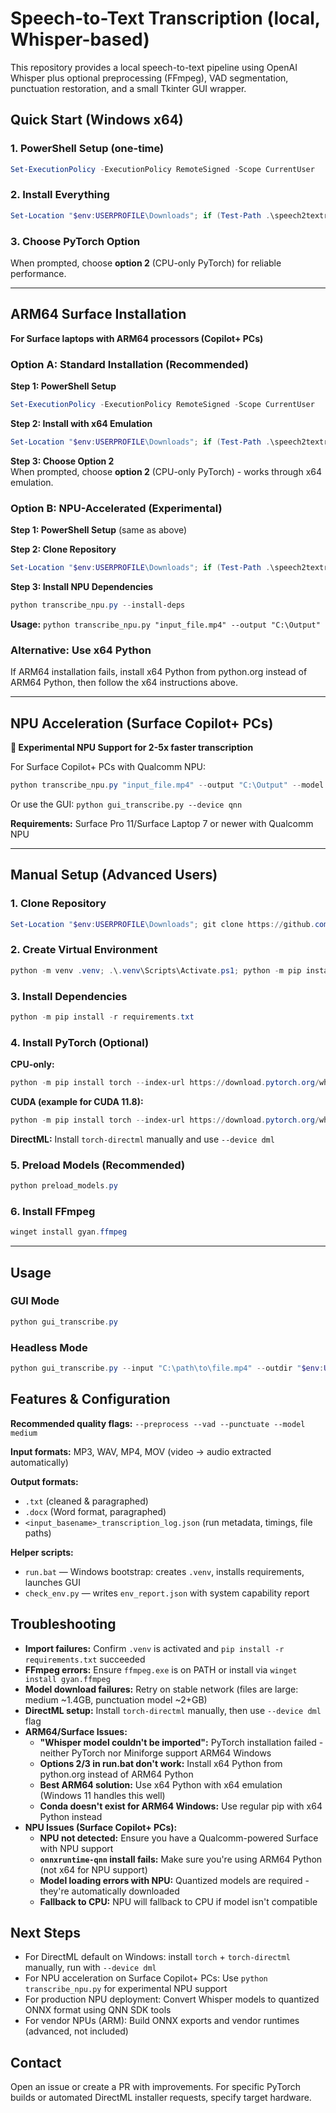 # Speech-to-Text Transcription (local, Whisper-based)

This repository provides a local speech-to-text pipeline using OpenAI Whisper plus optional preprocessing (FFmpeg), VAD segmentation, punctuation restoration, and a small Tkinter GUI wrapper.

## Quick Start (Windows x64)

### 1. PowerShell Setup (one-time)
```powershell
Set-ExecutionPolicy -ExecutionPolicy RemoteSigned -Scope CurrentUser
```

### 2. Install Everything
```powershell
Set-Location "$env:USERPROFILE\Downloads"; if (Test-Path .\speech2textrme) { Set-Location .\speech2textrme; if (Get-Command git -ErrorAction SilentlyContinue) { git pull } } else { if (Get-Command git -ErrorAction SilentlyContinue) { git clone https://github.com/Rob142857/AudioProcessorAlphaVersion.git speech2textrme } else { Invoke-WebRequest 'https://github.com/Rob142857/AudioProcessorAlphaVersion/archive/refs/heads/main.zip' -OutFile main.zip; Expand-Archive main.zip -Force; Rename-Item 'AudioProcessorAlphaVersion-main' 'speech2textrme'; Remove-Item main.zip }; Set-Location .\speech2textrme }; .\run.bat
```

### 3. Choose PyTorch Option
When prompted, choose **option 2** (CPU-only PyTorch) for reliable performance.

---

## ARM64 Surface Installation

**For Surface laptops with ARM64 processors (Copilot+ PCs)**

### Option A: Standard Installation (Recommended)
**Step 1: PowerShell Setup**
```powershell
Set-ExecutionPolicy -ExecutionPolicy RemoteSigned -Scope CurrentUser
```

**Step 2: Install with x64 Emulation**  
```powershell
Set-Location "$env:USERPROFILE\Downloads"; if (Test-Path .\speech2textrme) { Set-Location .\speech2textrme; if (Get-Command git -ErrorAction SilentlyContinue) { git pull } } else { if (Get-Command git -ErrorAction SilentlyContinue) { git clone https://github.com/Rob142857/AudioProcessorAlphaVersion.git speech2textrme } else { Invoke-WebRequest 'https://github.com/Rob142857/AudioProcessorAlphaVersion/archive/refs/heads/main.zip' -OutFile main.zip; Expand-Archive main.zip -Force; Rename-Item 'AudioProcessorAlphaVersion-main' 'speech2textrme'; Remove-Item main.zip }; Set-Location .\speech2textrme }; .\run.bat
```

**Step 3: Choose Option 2**  
When prompted, choose **option 2** (CPU-only PyTorch) - works through x64 emulation.

### Option B: NPU-Accelerated (Experimental)
**Step 1: PowerShell Setup** (same as above)

**Step 2: Clone Repository**  
```powershell
Set-Location "$env:USERPROFILE\Downloads"; if (Test-Path .\speech2textrme) { Set-Location .\speech2textrme; git pull } else { git clone https://github.com/Rob142857/AudioProcessorAlphaVersion.git speech2textrme; Set-Location .\speech2textrme }
```

**Step 3: Install NPU Dependencies**  
```powershell
python transcribe_npu.py --install-deps
```

**Usage:** `python transcribe_npu.py "input_file.mp4" --output "C:\Output"`

### Alternative: Use x64 Python
If ARM64 installation fails, install x64 Python from python.org instead of ARM64 Python, then follow the x64 instructions above.

---

## NPU Acceleration (Surface Copilot+ PCs)

**🚀 Experimental NPU Support for 2-5x faster transcription**

For Surface Copilot+ PCs with Qualcomm NPU:
```powershell
python transcribe_npu.py "input_file.mp4" --output "C:\Output" --model medium
```

Or use the GUI: `python gui_transcribe.py --device qnn`

**Requirements:** Surface Pro 11/Surface Laptop 7 or newer with Qualcomm NPU

---

## Manual Setup (Advanced Users)

### 1. Clone Repository
```powershell
Set-Location "$env:USERPROFILE\Downloads"; git clone https://github.com/Rob142857/AudioProcessorAlphaVersion.git speech2textrme; Set-Location .\speech2textrme
```

### 2. Create Virtual Environment
```powershell
python -m venv .venv; .\.venv\Scripts\Activate.ps1; python -m pip install --upgrade pip
```

### 3. Install Dependencies
```powershell
python -m pip install -r requirements.txt
```

### 4. Install PyTorch (Optional)
**CPU-only:**
```powershell
python -m pip install torch --index-url https://download.pytorch.org/whl/cpu
```

**CUDA (example for CUDA 11.8):**
```powershell
python -m pip install torch --index-url https://download.pytorch.org/whl/cu118
```

**DirectML:** Install `torch-directml` manually and use `--device dml`

### 5. Preload Models (Recommended)
```powershell
python preload_models.py
```

### 6. Install FFmpeg
```powershell
winget install gyan.ffmpeg
```

---

## Usage

### GUI Mode
```powershell
python gui_transcribe.py
```

### Headless Mode
```powershell
python gui_transcribe.py --input "C:\path\to\file.mp4" --outdir "$env:USERPROFILE\Downloads" --model medium --preprocess --vad --punctuate --keep-temp
```

## Features & Configuration

**Recommended quality flags:** `--preprocess --vad --punctuate --model medium`

**Input formats:** MP3, WAV, MP4, MOV (video → audio extracted automatically)

**Output formats:** 
- `.txt` (cleaned & paragraphed)
- `.docx` (Word format, paragraphed) 
- `<input_basename>_transcription_log.json` (run metadata, timings, file paths)

**Helper scripts:**
- `run.bat` — Windows bootstrap: creates `.venv`, installs requirements, launches GUI
- `check_env.py` — writes `env_report.json` with system capability report

## Troubleshooting

- **Import failures:** Confirm `.venv` is activated and `pip install -r requirements.txt` succeeded
- **FFmpeg errors:** Ensure `ffmpeg.exe` is on PATH or install via `winget install gyan.ffmpeg`
- **Model download failures:** Retry on stable network (files are large: medium ~1.4GB, punctuation model ~2+GB)
- **DirectML setup:** Install `torch-directml` manually, then use `--device dml` flag
- **ARM64/Surface Issues:**
  - **"Whisper model couldn't be imported":** PyTorch installation failed - neither PyTorch nor Miniforge support ARM64 Windows
  - **Options 2/3 in run.bat don't work:** Install x64 Python from python.org instead of ARM64 Python
  - **Best ARM64 solution:** Use x64 Python with x64 emulation (Windows 11 handles this well)
  - **Conda doesn't exist for ARM64 Windows:** Use regular pip with x64 Python instead
- **NPU Issues (Surface Copilot+ PCs):**
  - **NPU not detected:** Ensure you have a Qualcomm-powered Surface with NPU support
  - **`onnxruntime-qnn` install fails:** Make sure you're using ARM64 Python (not x64 for NPU support)
  - **Model loading errors with NPU:** Quantized models are required - they're automatically downloaded
  - **Fallback to CPU:** NPU will fallback to CPU if model isn't compatible

## Next Steps

- For DirectML default on Windows: install `torch` + `torch-directml` manually, run with `--device dml`
- For NPU acceleration on Surface Copilot+ PCs: Use `python transcribe_npu.py` for experimental NPU support
- For production NPU deployment: Convert Whisper models to quantized ONNX format using QNN SDK tools
- For vendor NPUs (ARM): Build ONNX exports and vendor runtimes (advanced, not included)

## Contact

Open an issue or create a PR with improvements. For specific PyTorch builds or automated DirectML installer requests, specify target hardware.
